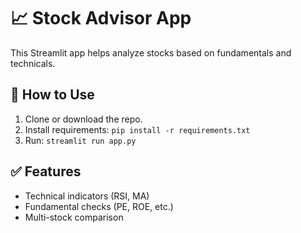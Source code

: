 
# 📈 Stock Advisor App

This Streamlit app helps analyze stocks based on fundamentals and technicals.

## 🚀 How to Use

1. Clone or download the repo.
2. Install requirements: `pip install -r requirements.txt`
3. Run: `streamlit run app.py`

## ✅ Features

- Technical indicators (RSI, MA)
- Fundamental checks (PE, ROE, etc.)
- Multi-stock comparison
